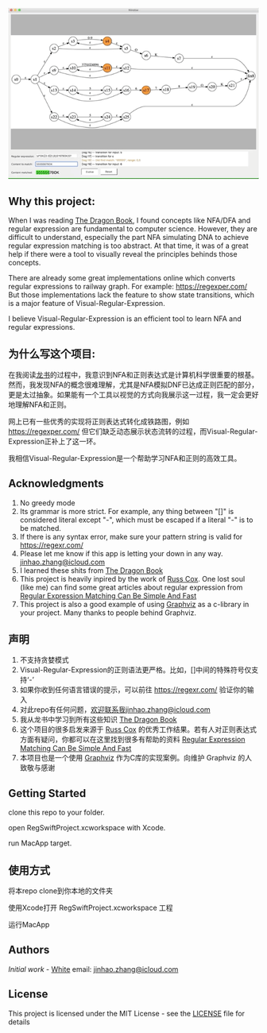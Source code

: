 
![](example.gif)

## Why this project:
When I was reading [The Dragon Book](https://en.wikipedia.org/wiki/Compilers:_Principles,_Techniques,_and_Tools), I found concepts like NFA/DFA and regular expression are fundamental to computer science. However, they are difficult to understand, especially the part NFA simulating DNA to achieve regular expression matching is too abstract. At that time, it was of a great help if there were a tool to visually reveal the principles behinds those concepts. 

There are already some great implementations online which converts regular expressions to railway graph. For example: https://regexper.com/ But those implementations lack the feature to show state transitions, which is a major feature of Visual-Regular-Expression.

I believe Visual-Regular-Expression is an efficient tool to learn NFA and regular expressions.

## 为什么写这个项目:
在我阅读[龙书](https://en.wikipedia.org/wiki/Compilers:_Principles,_Techniques,_and_Tools)的过程中，我意识到NFA和正则表达式是计算机科学很重要的根基。
然而，我发现NFA的概念很难理解，尤其是NFA模拟DNF已达成正则匹配的部分，更是太过抽象。如果能有一个工具以视觉的方式向我展示这一过程，我一定会更好地理解NFA和正则。

网上已有一些优秀的实现将正则表达式转化成铁路图，例如 https://regexper.com/ 但它们缺乏动态展示状态流转的过程，而Visual-Regular-Expression正补上了这一环。

我相信Visual-Regular-Expression是一个帮助学习NFA和正则的高效工具。

## Acknowledgments

1. No greedy mode
2. Its grammar is more strict. For example, any thing between "[]" is considered literal except "-", which must be escaped if a literal "-" is to be matched.
3. If there is any syntax error, make sure your pattern string is valid for https://regexr.com/
4. Please let me know if this app is letting your down in any way. jinhao.zhang@icloud.com
5. I learned these shits from [The Dragon Book](https://en.wikipedia.org/wiki/Compilers:_Principles,_Techniques,_and_Tools)
6. This project is heavily inpired by the work of [Russ Cox](https://swtch.com/~rsc/). One lost soul (like me) can find some great articles about regular expression from [Regular Expression Matching Can Be Simple And Fast](https://swtch.com/~rsc/regexp/regexp1.html)
7. This project is also a good example of using [Graphviz](https://www.graphviz.org/) as a c-library in your project. Many thanks to people behind Graphviz.

## 声明

1. 不支持贪婪模式
2. Visual-Regular-Expression的正则语法更严格。比如，[]中间的特殊符号仅支持‘-’
3. 如果你收到任何语言错误的提示，可以前往 https://regexr.com/ 验证你的输入
4. 对此repo有任何问题，欢迎联系我jinhao.zhang@icloud.com
5. 我从龙书中学习到所有这些知识 [The Dragon Book](https://en.wikipedia.org/wiki/Compilers:_Principles,_Techniques,_and_Tools)
6. 这个项目的很多启发来源于 [Russ Cox](https://swtch.com/~rsc/) 的优秀工作结果。若有人对正则表达式方面有疑问，你都可以在这里找到很多有帮助的资料 [Regular Expression Matching Can Be Simple And Fast](https://swtch.com/~rsc/regexp/regexp1.html)
7. 本项目也是一个使用 [Graphviz](https://www.graphviz.org/) 作为C库的实现案例。向维护 Graphviz 的人致敬与感谢

## Getting Started

clone this repo to your folder.

open RegSwiftProject.xcworkspace with Xcode.

run MacApp target.

## 使用方式

将本repo clone到你本地的文件夹

使用Xcode打开 RegSwiftProject.xcworkspace 工程

运行MacApp

## Authors

*Initial work* - [White](https://github.com/White-White)  email: jinhao.zhang@icloud.com

## License

This project is licensed under the MIT License - see the [LICENSE](LICENSE) file for details

